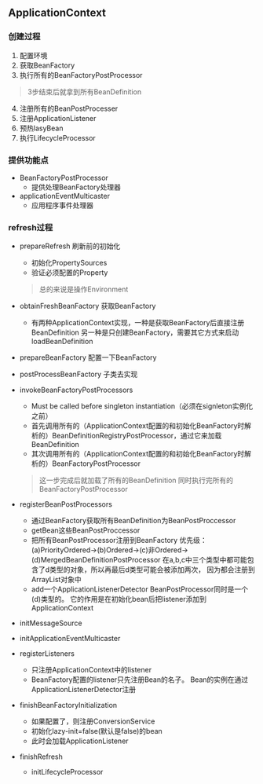## ApplicationContext 
### 创建过程
 1. 配置环境 
 2. 获取BeanFactory
 3. 执行所有的BeanFactoryPostProcessor
 > 3步结束后就拿到所有BeanDefinition
 
 4. 注册所有的BeanPostProcesser
 5. 注册ApplicationListener
 6. 预热lasyBean
 7. 执行LifecycleProcessor

### 提供功能点
 * BeanFactoryPostProcessor
   + 提供处理BeanFactory处理器
 * applicationEventMulticaster
   + 应用程序事件处理器
 
### refresh过程
 * prepareRefresh 刷新前的初始化
   + 初始化PropertySources
   + 验证必须配置的Property
   > 总的来说是操作Environment
 * obtainFreshBeanFactory 获取BeanFactory
   + 有两种ApplicationContext实现，一种是获取BeanFactory后直接注册BeanDefinition
   另一种是只创建BeanFactory，需要其它方式来启动loadBeanDefinition
   
 * prepareBeanFactory 配置一下BeanFactory
 * postProcessBeanFactory 子类去实现
 * invokeBeanFactoryPostProcessors
   + Must be called before singleton instantiation（必须在signleton实例化之前）
   + 首先调用所有的（ApplicationContext配置的和初始化BeanFactory时解析的）BeanDefinitionRegistryPostProcessor，通过它来加载BeanDefinition
   + 其次调用所有的（ApplicationContext配置的和初始化BeanFactory时解析的）BeanFactoryPostProcessor
   > 这一步完成后就加载了所有的BeanDefinition
   > 同时执行完所有的BeanFactoryPostProcessor
 * registerBeanPostProcessors
   + 通过BeanFactory获取所有BeanDefinition为BeanPostProccessor
   + getBean这些BeanPostProccessor
   + 把所有BeanPostProcessor注册到BeanFactory
   优先级：(a)PriorityOrdered->(b)Ordered->(c)非Ordered->(d)MergedBeanDefinitionPostProcessor
   在a,b,c中三个类型中都可能包含了d类型的对象，所以再最后d类型可能会被添加两次，
   因为都会注册到ArrayList<BeanPostProcess>对象中
   + add一个ApplicationListenerDetector BeanPostProcessor同时是一个(d)类型的。
   它的作用是在初始化bean后把listener添加到ApplicationContext
   
 * initMessageSource
 * initApplicationEventMulticaster
 * registerListeners
   + 只注册ApplicationContext中的listener
   + BeanFactory配置的listener只先注册Bean的名子。
   Bean的实例在通过ApplicationListenerDetector注册
 * finishBeanFactoryInitialization
   + 如果配置了，则注册ConversionService
   + 初始化lazy-init=false(默认是false)的bean
   + 此时会加载ApplicationListener
   
 * finishRefresh
   + initLifecycleProcessor
   
   
 
 